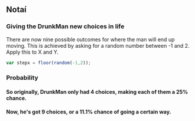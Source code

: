 
## Notaí
### Giving the DrunkMan new choices in life
There are now nine possible outcomes for where the man will end up moving. 
This is achieved by asking for a random number between -1 and 2. Apply this to X and Y.

```js 
var stepx = floor(random(-1,2)); 
```

### Probability
#### So originally, DrunkMan only had 4 choices, making each of them  a 25% chance. 
#### Now, he's got 9 choices, or a 11.1% chance of going a certain way.
